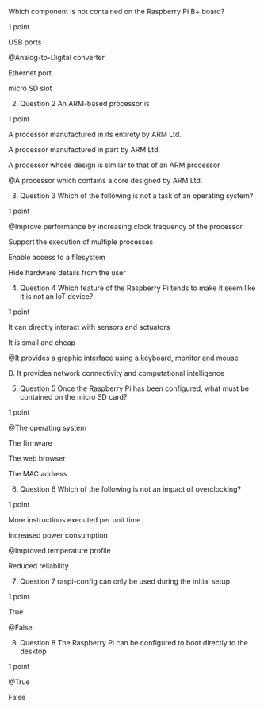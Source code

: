 Which component is not contained on the Raspberry Pi B+ board?

1 point

USB ports

@Analog-to-Digital converter

Ethernet port

micro SD slot

2.  Question 2
    An ARM-based processor is

1 point

A processor manufactured in its entirety by ARM Ltd.

A processor manufactured in part by ARM Ltd.

A processor whose design is similar to that of an ARM processor

@A processor which contains a core designed by ARM Ltd.

3.  Question 3
    Which of the following is not a task of an operating system?

1 point

@Improve performance by increasing clock frequency of the processor

Support the execution of multiple processes

Enable access to a filesystem

Hide hardware details from the user

4.  Question 4
    Which feature of the Raspberry Pi tends to make it seem like it is not an IoT device?

1 point

It can directly interact with sensors and actuators

It is small and cheap

@It provides a graphic interface using a keyboard, monitor and mouse

D. It provides network connectivity and computational intelligence

5.  Question 5
    Once the Raspberry Pi has been configured, what must be contained on the micro SD card?

1 point

@The operating system

The firmware

The web browser

The MAC address

6.  Question 6
    Which of the following is not an impact of overclocking?

1 point

More instructions executed per unit time

Increased power consumption

@Improved temperature profile

Reduced reliability

7.  Question 7
    raspi-config can only be used during the initial setup.

1 point

True

@False

8.  Question 8
    The Raspberry Pi can be configured to boot directly to the desktop

1 point

@True

False
